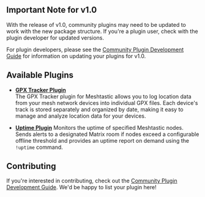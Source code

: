 ## Important Note for v1.0

With the release of v1.0, community plugins may need to be updated to work with the new package structure. If you're a plugin user, check with the plugin developer for updated versions.

For plugin developers, please see the [Community Plugin Development Guide](Community-Plugin-Development-Guide) for information on updating your plugins for v1.0.

## Available Plugins

- **[GPX Tracker Plugin](https://github.com/fernandodpr/MMR-GPXTRacker)**  
  The GPX Tracker plugin for Meshtastic allows you to log location data from your mesh network devices into individual GPX files. Each device's track is stored separately and organized by date, making it easy to manage and analyze location data for your devices.

- **[Uptime Plugin](https://github.com/leow149/MMR-uptime)**
  Monitors the uptime of specified Meshtastic nodes. Sends alerts to a designated Matrix room if nodes exceed a configurable offline threshold and provides an uptime report on demand using the `!uptime` command.

## Contributing

If you're interested in contributing, check out the [Community Plugin Development Guide](Community-Plugin-Development-Guide.md). We'd be happy to list your plugin here!
